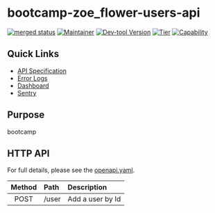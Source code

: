 <!-- Code generated by dev-tool; DO NOT EDIT. -->
<!-- Documentation: https://github.com/flypay/go-kit/blob/master/docs/readme-gen/README.md -->
# bootcamp-zoe_flower-users-api

[![merged status](https://github.com/flypay/bootcamp-zoe_flower-users-api/actions/workflows/release.yml/badge.svg)](https://github.com/flypay/bootcamp-zoe_flower-users-api/actions/workflows/release.yml) [![Maintainer](https://img.shields.io/badge/team-jetc--tooling-informational)](https://github.com/orgs/flypay/teams/jetc-tooling/members) [![Dev-tool Version](https://img.shields.io/badge/dev--tool-4.114.0-blueviolet)](https://github.com/flypay/go-kit/releases/tag/v4.114.0) [![Tier](https://img.shields.io/badge/tier-Undefined-inactive)](https://github.com/flypay/go-kit/tree/master/docs/tiers) [![Capability](https://img.shields.io/badge/capability-unknown-blue)](https://github.com/flypay/go-kit/tree/master/docs/capabilities)

## Quick Links

- [API Specification](api/openapi.yaml)
- [Error Logs](https://kibana-production.flyt-tools.com/_dashboards/app/discover#/?_g=(filters:!(),refreshInterval:(pause:!t,value:0),time:(from:now-24h,to:now))&_a=(columns:!(level,message),filters:!(('$state':(store:appState),meta:(alias:!n,disabled:!f,index:daa651d0-f6d6-11ec-bbf2-832f76fcafca,key:app,negate:!f,params:(query:bootcamp-zoe_flower-users-api),type:phrase),query:(match_phrase:(app:bootcamp-zoe_flower-users-api))),('$state':(store:appState),meta:(alias:!n,disabled:!f,index:daa651d0-f6d6-11ec-bbf2-832f76fcafca,key:level,negate:!f,params:(query:error),type:phrase),query:(match_phrase:(level:error)))),index:daa651d0-f6d6-11ec-bbf2-832f76fcafca,interval:auto,query:(language:lucene,query:''),sort:!(!('@timestamp',desc))))
- [Dashboard](todo)
- [Sentry](https://sentry.io/organizations/flytio/projects/bootcamp-zoe_flower-users-api/)

## Purpose

bootcamp

## HTTP API

For full details, please see the [openapi.yaml](api/openapi.yaml).

| Method | Path | Description |
| :--: | :-- | :-- |
| POST | /user | Add a user by Id |

